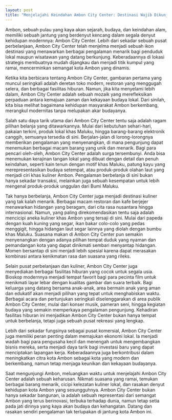 ```yaml
---
layout: post
title: "Menjelajahi Keindahan Ambon City Center: Destinasi Wajib Dikunjungi di Bumi Maluku"
---
```


Ambon, sebuah pulau yang kaya akan sejarah, budaya, dan keindahan alam, memiliki sebuah jantung yang berdenyut kencang dalam segala denyut kehidupan modernnya: Ambon City Center. Lebih dari sekadar sebuah pusat perbelanjaan, Ambon City Center telah menjelma menjadi sebuah ikon destinasi yang menawarkan berbagai pengalaman menarik bagi penduduk lokal maupun wisatawan yang datang berkunjung. Keberadaannya di lokasi strategis membuatnya mudah dijangkau dan menjadi titik kumpul yang ramai, mencerminkan semangat kota Ambon yang dinamis.

Ketika kita berbicara tentang Ambon City Center, gambaran pertama yang muncul seringkali adalah deretan toko modern, restoran yang menggugah selera, dan berbagai fasilitas hiburan. Namun, jika kita menyelami lebih dalam, Ambon City Center adalah sebuah mozaik yang merefleksikan perpaduan antara kemajuan zaman dan kekayaan budaya lokal. Dari sinilah, kita bisa melihat bagaimana kehidupan masyarakat Ambon berkembang, merangkul modernitas tanpa melupakan akar budayanya.

Salah satu daya tarik utama dari Ambon City Center tentu saja adalah ragam pilihan belanja yang ditawarkannya. Mulai dari kebutuhan sehari-hari, pakaian terkini, produk lokal khas Maluku, hingga barang-barang elektronik canggih, semuanya tersedia di sini. Berjalan-jalan di lorong-lorongnya memberikan pengalaman yang menyenangkan, di mana pengunjung dapat menemukan berbagai macam barang yang unik dan menarik. Bagi para pencari oleh-oleh, Ambon City Center adalah surga tersembunyi. Anda bisa menemukan kerajinan tangan lokal yang dibuat dengan detail dan penuh keindahan, seperti kain tenun dengan motif khas Maluku, patung kayu yang merepresentasikan budaya setempat, atau produk-produk olahan laut yang menjadi ciri khas kuliner Ambon. Pengalaman berbelanja di sini bukan hanya sekadar transaksi, melainkan juga sebuah kesempatan untuk lebih mengenal produk-produk unggulan dari Bumi Maluku.

Tak hanya berbelanja, Ambon City Center juga menjadi destinasi kuliner yang tak kalah menarik. Berbagai macam restoran dan kafe berjejer menawarkan hidangan yang beragam, dari cita rasa nusantara hingga internasional. Namun, yang paling direkomendasikan tentu saja adalah mencicipi aneka kuliner khas Ambon yang tersaji di sini. Mulai dari papeda dengan kuah kuning yang segar, ikan bakar colo-colo yang pedas menggigit, hingga hidangan laut segar lainnya yang diolah dengan bumbu khas Maluku. Suasana makan di Ambon City Center pun semakin menyenangkan dengan adanya pilihan tempat duduk yang nyaman dan pemandangan kota yang dapat dinikmati sembari menyantap hidangan. Momen bersantap di sini menjadi lebih spesial karena dapat merasakan kombinasi antara kenikmatan rasa dan suasana yang rileks.

Selain pusat perbelanjaan dan kuliner, Ambon City Center juga menyediakan berbagai fasilitas hiburan yang cocok untuk segala usia. Bioskop modernnya menjadi tempat favorit bagi para pecinta film untuk menikmati layar lebar dengan kualitas gambar dan suara terbaik. Bagi keluarga yang datang bersama anak-anak, area bermain anak yang aman dan edukatif akan menjadi pilihan yang tepat untuk menghabiskan waktu. Berbagai acara dan pertunjukan seringkali diselenggarakan di area publik Ambon City Center, mulai dari konser musik, pameran seni, hingga kegiatan budaya yang semakin memperkaya pengalaman pengunjung. Kehadiran fasilitas hiburan ini menjadikan Ambon City Center bukan hanya tempat untuk berbelanja, tetapi juga sebuah pusat rekreasi yang lengkap.

Lebih dari sekadar fungsinya sebagai pusat komersial, Ambon City Center juga memiliki peran penting dalam memajukan ekonomi lokal. Ia menjadi wadah bagi para pengusaha kecil dan menengah untuk mengembangkan bisnis mereka, serta menjadi daya tarik bagi investasi baru yang dapat menciptakan lapangan kerja. Keberadaannya juga berkontribusi dalam meningkatkan citra kota Ambon sebagai kota yang modern dan berkembang, namun tetap menjaga keunikan dan kekayaan budayanya.

Saat mengunjungi Ambon, meluangkan waktu untuk menjelajahi Ambon City Center adalah sebuah keharusan. Nikmati suasana yang ramai, temukan berbagai barang menarik, cicipi kelezatan kuliner lokal, dan rasakan denyut kehidupan kota Ambon yang sesungguhnya. Ambon City Center bukan hanya sekadar bangunan, ia adalah sebuah representasi dari semangat Ambon yang terus berinovasi, terbuka terhadap dunia, namun tetap setia pada jati dirinya yang kaya akan budaya dan kehangatan. Datang dan rasakan sendiri pengalaman tak terlupakan di jantung kota Ambon ini.
